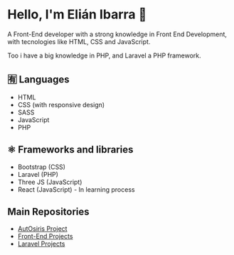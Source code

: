 # Hello, I'm Elián Ibarra 👋

A Front-End developer with a strong knowledge in Front End Development, with tecnologies like HTML, CSS and JavaScript. 

Too i have a big knowledge in PHP, and Laravel a PHP framework.

## 🈶 Languages
- HTML
- CSS (with responsive design)
- SASS
- JavaScript
- PHP

## ⚛ Frameworks and libraries
- Bootstrap (CSS)
- Laravel (PHP)
- Three JS (JavaScript)
- React (JavaScript) - In learning process

## Main Repositories
- [AutOsiris Project](https://github.com/FazeElian/TPS_FDS-2671339-AutOsiris-SIW7)
- [Front-End Projects](https://github.com/FazeElian/Front-End-Projects)
- [Laravel Projects](https://github.com/FazeElian/Laravel-Projects)

